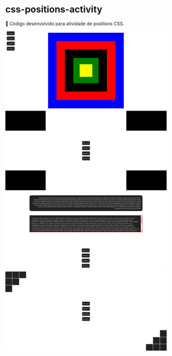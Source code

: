 # css-positions-activity

🚩 Código desenvolvido para atividade de positions CSS.

<img src="./assets/img/exercise_01.jpg" alt="exercise_01">
<img src="./assets/img/exercise_02.jpg" alt="exercise_02">
<img src="./assets/img/exercise_03.jpg" alt="exercise_03">
<img src="./assets/img/exercise_04.jpg" alt="exercise_04">
